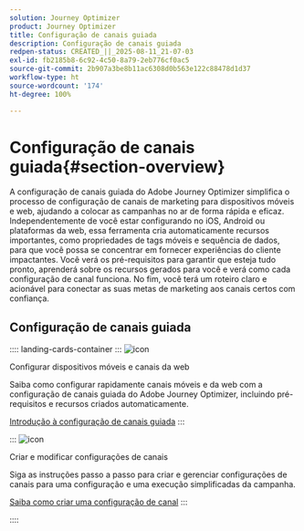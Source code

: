 ```yaml
---
solution: Journey Optimizer
product: Journey Optimizer
title: Configuração de canais guiada
description: Configuração de canais guiada
redpen-status: CREATED_||_2025-08-11_21-07-03
exl-id: fb2185b8-6c92-4c50-8a79-2eb776cf0ac5
source-git-commit: 2b907a3be8b11ac6308d0b563e122c88478d1d37
workflow-type: ht
source-wordcount: '174'
ht-degree: 100%

---
```


# Configuração de canais guiada{#section-overview}

A configuração de canais guiada do Adobe Journey Optimizer simplifica o processo de configuração de canais de marketing para dispositivos móveis e web, ajudando a colocar as campanhas no ar de forma rápida e eficaz. Independentemente de você estar configurando no iOS, Android ou plataformas da web, essa ferramenta cria automaticamente recursos importantes, como propriedades de tags móveis e sequência de dados, para que você possa se concentrar em fornecer experiências do cliente impactantes. Você verá os pré-requisitos para garantir que esteja tudo pronto, aprenderá sobre os recursos gerados para você e verá como cada configuração de canal funciona. No fim, você terá um roteiro claro e acionável para conectar as suas metas de marketing aos canais certos com confiança.

## Configuração de canais guiada

:::: landing-cards-container
:::
![icon](https://cdn.experienceleague.adobe.com/icons/gear.svg)

Configurar dispositivos móveis e canais da web

Saiba como configurar rapidamente canais móveis e da web com a configuração de canais guiada do Adobe Journey Optimizer, incluindo pré-requisitos e recursos criados automaticamente.

[Introdução à configuração de canais guiada](../using/configuration/set-mobile-config.md)
:::

:::
![icon](https://cdn.experienceleague.adobe.com/icons/list-check.svg)

Criar e modificar configurações de canais

Siga as instruções passo a passo para criar e gerenciar configurações de canais para uma configuração e uma execução simplificadas da campanha.

[Saiba como criar uma configuração de canal](../using/configuration/create-channel-set-up.md)
:::

::::
